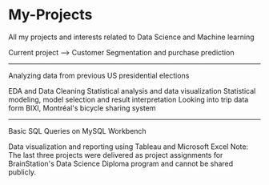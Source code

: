 # My-Projects
All my projects and interests related to Data Science and Machine learning

Current project --> Customer Segmentation and purchase prediction 


--------------------------
Analyzing data from previous US presidential elections

EDA and Data Cleaning
Statistical analysis and data visualization
Statistical modeling, model selection and result interpretation
Looking into trip data form BIXI, Montréal's bicycle sharing system

----------------------------
Basic SQL Queries on MySQL Workbench

Data visualization and reporting using Tableau and Microsoft Excel
Note: The last three projects were delivered as project assignments for BrainStation's Data Science Diploma program and cannot be shared publicly. 
